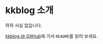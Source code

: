 kkblog 소개
==========

하하 사실 없습니다.

[kkblog @ GitHub](https://github.com/kkeundotnet/kkblog)에 가서
`README`를 읽어 보세요.

